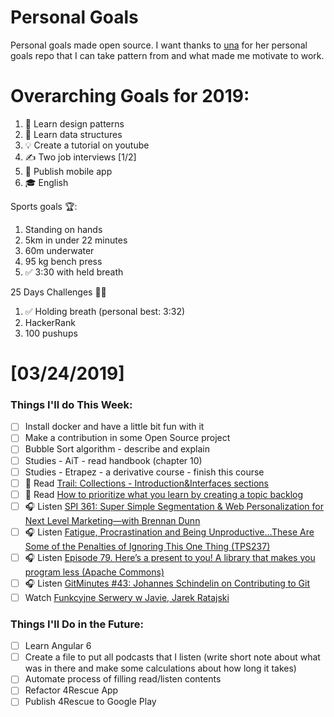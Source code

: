 Personal Goals
==============

Personal goals made open source. I want thanks to [una](https://github.com/una/personal-goals) for her personal goals repo that I can take pattern from and what made me motivate to work. 


# Overarching Goals for 2019:
1. 💚 Learn design patterns
2. 💙 Learn data structures
3. 💡 Create a tutorial on youtube
4. ✍️ Two job interviews [1/2]
5. 📱 Publish mobile app
6. 🎓 English

Sports goals 🏆:
1. Standing on hands
2. 5km in under 22 minutes
3. 60m underwater
4. 95 kg bench press
5. ✅ 3:30 with held breath

25 Days Challenges 💪💪
1. ✅ Holding breath (personal best: 3:32)
2. HackerRank
3. 100 pushups

# [03/24/2019]

### Things I'll do This Week:

- [ ] Install docker and have a little bit fun with it
- [ ] Make a contribution in some Open Source project
- [ ] Bubble Sort algorithm - describe and explain
- [ ] Studies - AiT - read handbook (chapter 10)
- [ ] Studies - Etrapez - a derivative course - finish this course
- [ ] 📗 Read [Trail: Collections - Introduction&Interfaces sections](https://docs.oracle.com/javase/tutorial/collections/index.html)
- [ ] 📗 Read [How to prioritize what you learn by creating a topic backlog](https://medium.freecodecamp.org/how-to-prioritize-what-you-learn-by-creating-a-topic-backlog-30d6a2a2c798)
- [ ] 🎧 Listen [SPI 361: Super Simple Segmentation & Web Personalization for Next Level Marketing—with Brennan Dunn](https://www.smartpassiveincome.com/podcasts/super-simple-segmentation-for-next-level-marketing/)
- [ ] 🎧 Listen [Fatigue, Procrastination and Being Unproductive…These Are Some of the Penalties of Ignoring This One Thing (TPS237)](http://www.asianefficiency.com/podcast/237-energy-boost/)
- [ ] 🎧 Listen [Episode 79. Here’s a present to you! A library that makes you program less (Apache Commons)](https://www.javapubhouse.com/2019/01/episode-79-heres-a-present-to-you-a-library-that-makes-you-program-less-apache-commons.html)
- [ ] 🎧 Listen [GitMinutes #43: Johannes Schindelin on Contributing to Git](http://episodes.gitminutes.com/2017/10/gitminutes-43-johannes-schindelin-on.html)
- [ ] Watch [Funkcyjne Serwery w Javie, Jarek Ratajski](https://www.youtube.com/watch?v=QUJgD9t5jMw)

### Things I'll Do in the Future:

- [ ] Learn Angular 6
- [ ] Create a file to put all podcasts that I listen (write short note about what was in there and make some calculations about how long it takes)
- [ ] Automate process of filling read/listen contents
- [ ] Refactor 4Rescue App
- [ ] Publish 4Rescue to Google Play
